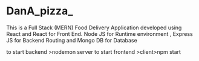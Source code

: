 # DanA_pizza_
This is a Full Stack (MERN) Food Delivery Application developed using React and React for Front End.
Node JS for Runtime environment , Express JS for Backend Routing and Mongo DB for Database

to start backend  >nodemon server
to start frontend >client>npm start
